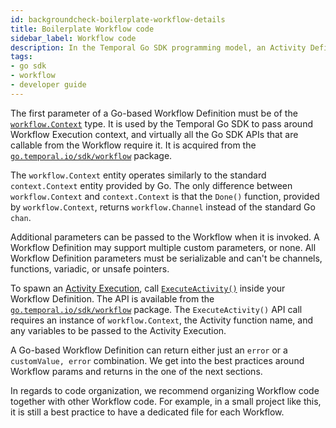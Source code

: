 ```yaml
---
id: backgroundcheck-boilerplate-workflow-details
title: Boilerplate Workflow code
sidebar_label: Workflow code
description: In the Temporal Go SDK programming model, an Activity Definition is an exportable function or a `struct` method.
tags:
- go sdk
- workflow
- developer guide
---
```


<!-- DO NOT EDIT THIS FILE DIRECTLY.
THIS FILE IS GENERATED from https://github.com/temporalio/documentation-samples-go/blob/main/backgroundcheck_boilerplate/workflows/backgroundcheck_dacx.go. -->

The first parameter of a Go-based Workflow Definition must be of the [`workflow.Context`](https://pkg.go.dev/go.temporal.io/sdk/workflow#Context) type.
It is used by the Temporal Go SDK to pass around Workflow Execution context, and virtually all the Go SDK APIs that are callable from the Workflow require it.
It is acquired from the [`go.temporal.io/sdk/workflow`](https://pkg.go.dev/go.temporal.io/sdk/workflow) package.

The `workflow.Context` entity operates similarly to the standard `context.Context` entity provided by Go.
The only difference between `workflow.Context` and `context.Context` is that the `Done()` function, provided by `workflow.Context`, returns `workflow.Channel` instead of the standard Go `chan`.

Additional parameters can be passed to the Workflow when it is invoked.
A Workflow Definition may support multiple custom parameters, or none.
All Workflow Definition parameters must be serializable and can't be channels, functions, variadic, or unsafe pointers.

To spawn an [Activity Execution](/concepts/what-is-an-activity-execution), call [`ExecuteActivity()`](https://pkg.go.dev/go.temporal.io/workflow#ExecuteActivity) inside your Workflow Definition.
The API is available from the [`go.temporal.io/sdk/workflow`](https://pkg.go.dev/go.temporal.io/workflow) package.
The `ExecuteActivity()` API call requires an instance of `workflow.Context`, the Activity function name, and any variables to be passed to the Activity Execution.

A Go-based Workflow Definition can return either just an `error` or a `customValue, error` combination.
We get into the best practices around Workflow params and returns in the one of the next sections.

In regards to code organization, we recommend organizing Workflow code together with other Workflow code.
For example, in a small project like this, it is still a best practice to have a dedicated file for each Workflow.
